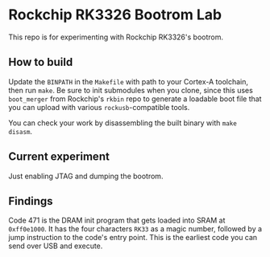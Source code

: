 Rockchip RK3326 Bootrom Lab
===========================

This repo is for experimenting with Rockchip RK3326's bootrom.

How to build
------------
Update the `BINPATH` in the `Makefile` with path to your Cortex-A toolchain,
then run `make`. Be sure to init submodules when you clone, since this uses
`boot_merger` from Rockchip's `rkbin` repo to generate a loadable boot file
that you can upload with various `rockusb`-compatible tools.

You can check your work by disassembling the built binary with `make disasm`.

Current experiment
------------------
Just enabling JTAG and dumping the bootrom.

Findings
--------
Code 471 is the DRAM init program that gets loaded into SRAM at `0xff0e1000`.
It has the four characters `RK33` as a magic number, followed by a jump
instruction to the code's entry point. This is the earliest code you can
send over USB and execute.
